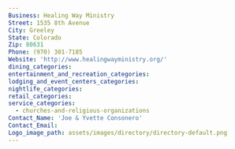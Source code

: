 ```yaml
---
Business: Healing Way Ministry
Street: 1535 8th Avenue
City: Greeley
State: Colorado
Zip: 80631
Phone: (970) 301-7185
Website: 'http://www.healingwayministry.org/'
dining_categories:
entertainment_and_recreation_categories:
lodging_and_event_centers_categories:
nightlife_categories:
retail_categories:
service_categories:
  - churches-and-religious-organizations
Contact_Name: 'Joe & Yvette Consonero'
Contact_Email:
Logo_image_path: assets/images/directory/directory-default.png
---
```



